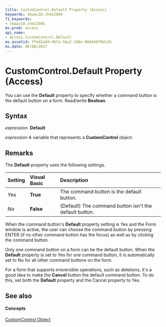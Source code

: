 ```yaml
---
title: CustomControl.Default Property (Access)
keywords: vbaac10.chm12045
f1_keywords:
- vbaac10.chm12045
ms.prod: access
api_name:
- Access.CustomControl.Default
ms.assetid: ffe92e84-4bfa-56a2-298e-00d448f8dc29
ms.date: 06/08/2017
---
```



# CustomControl.Default Property (Access)

You can use the  **Default** property to specify whether a command button is the default button on a form. Read/write **Boolean**.


## Syntax

 _expression_. **Default**

 _expression_ A variable that represents a **CustomControl** object.


## Remarks

The  **Default** property uses the following settings.



|**Setting**|**Visual Basic**|**Description**|
|:-----|:-----|:-----|
|Yes|**True**|The command button is the default button.|
|No|**False**|(Default) The command button isn't the default button.|
When the command button's  **Default** property setting is Yes and the Form window is active, the user can choose the command button by pressing ENTER (if no other command button has the focus) as well as by clicking the command button.

Only one command button on a form can be the default button. When the  **Default** property is set to Yes for one command button, it is automatically set to No for all other command buttons on the form.

For a form that supports irreversible operations, such as deletions, it's a good idea to make the  **Cancel** button the default command button. To do this, set both the **Default** property and the Cancel property to Yes.


## See also


#### Concepts


[CustomControl Object](customcontrol-object-access.md)

